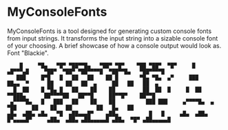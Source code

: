 # MyConsoleFonts
MyConsoleFonts is a tool designed for generating custom console fonts from input strings. It transforms the input string into a sizable console font of your choosing.
A brief showcase of how a console output would look as. Font "Blackie".
````
    █     ▀█▄   ▀█▀ ▀██▀▀█▄   ▀██▀ ▀█▀    ▀██ ▀██▀  ▀█▀     █      ▄█▀▀▀▄█     ▀██▀  ▀██▀ ▀██▀▀▀▀█  ▀██▀▀█▄   ▀██▀▀▀▀█  
   ███     █▀█   █   ██   ██    ██ █       ▀█▄ ▀█▄  ▄▀     ███     ██▄▄  ▀      ██    ██   ██  ▄     ██   ██   ██  ▄    
  █  ██    █ ▀█▄ █   ██    ██    ██         ██  ██  █     █  ██     ▀▀███▄      ██▀▀▀▀██   ██▀▀█     ██▀▀█▀    ██▀▀█    
 ▄▀▀▀▀█▄   █   ███   ██    ██    ██          ███ ███     ▄▀▀▀▀█▄  ▄     ▀██     ██    ██   ██        ██   █▄   ██       
▄█▄  ▄██▄ ▄█▄   ▀█  ▄██▄▄▄█▀    ▄██▄          █   █     ▄█▄  ▄██▄ █▀▄▄▄▄█▀     ▄██▄  ▄██▄ ▄██▄▄▄▄▄█ ▄██▄  ▀█▀ ▄██▄▄▄▄▄█ 
````
